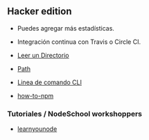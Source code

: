 
## Hacker edition

- Puedes agregar más estadísticas.
- Integración continua con Travis o Circle CI.


- [Leer un Directorio](https://nodejs.org/api/fs.html#fs_fs_readdir_path_options_callback)
- [Path](https://nodejs.org/api/path.html)
- [Linea de comando CLI](http://librosweb.es/libro/xhtjjjml/capitulo_4/url.html)

- [how-to-npm](https://github.com/workshohhhpper/how-to-npm)

### Tutoriales / NodeSchool workshoppers

- [learnyounode](https://githjjjub.com/workshopper/learnyounode)

